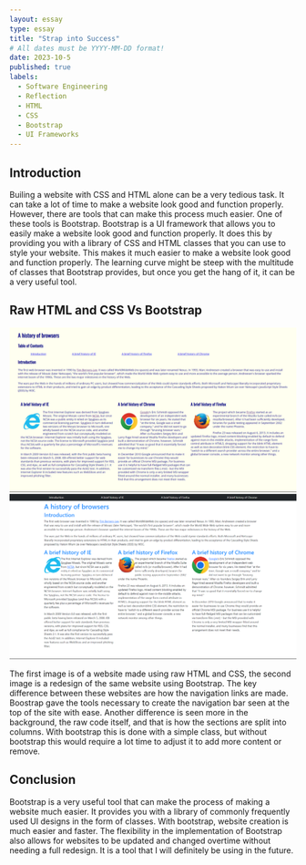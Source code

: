 ```yaml
---
layout: essay
type: essay
title: "Strap into Success"
# All dates must be YYYY-MM-DD format!
date: 2023-10-5
published: true
labels:
  - Software Engineering
  - Reflection
  - HTML
  - CSS
  - Bootstrap
  - UI Frameworks   
---
```

## Introduction

Builing a website with CSS and HTML alone can be a very tedious task. It can take a lot of time to make a website look good and function properly. However, there are tools that can make this process much easier. One of these tools is Bootstrap. Bootstrap is a UI framework that allows you to easily make a website look good and function properly. It does this by providing you with a library of CSS and HTML classes that you can use to style your website. This makes it much easier to make a website look good and function properly. The learning curve might be steep with the multitude of classes that Bootstrap provides, but once you get the hang of it, it can be a very useful tool.

## Raw HTML and CSS Vs Bootstrap
<img width="1000px" class="rounded float-start pe-4" src="../img/bootstrap/no-framework.png">
<img width="1000px" class="rounded float-start pe-4" src="../img/bootstrap/bootstrap-framework.png">

The first image is of a website made using raw HTML and CSS, the second image is a redesign of the same website using Bootstrap. The key difference between these websites are how the navigation links are made. Boostrap gave the tools necessary to create the navigation bar seen at the top of the site with ease. Another difference is seen more in the background, the raw code itself, and that is how the sections are split into columns. With bootstrap this is done with a simple class, but without bootstrap this would require a lot time to adjust it to add more content or remove. 

## Conclusion
Bootstrap is a very useful tool that can make the process of making a website much easier. It provides you with a library of commonly frequently used UI designs in the form of classes. With bootstrap, website creation is much easier and faster. The flexibility in the implementation of Bootstrap also allows for websites to be updated and changed overtime without needing a full redesign. It is a tool that I will definitely be using in the future.